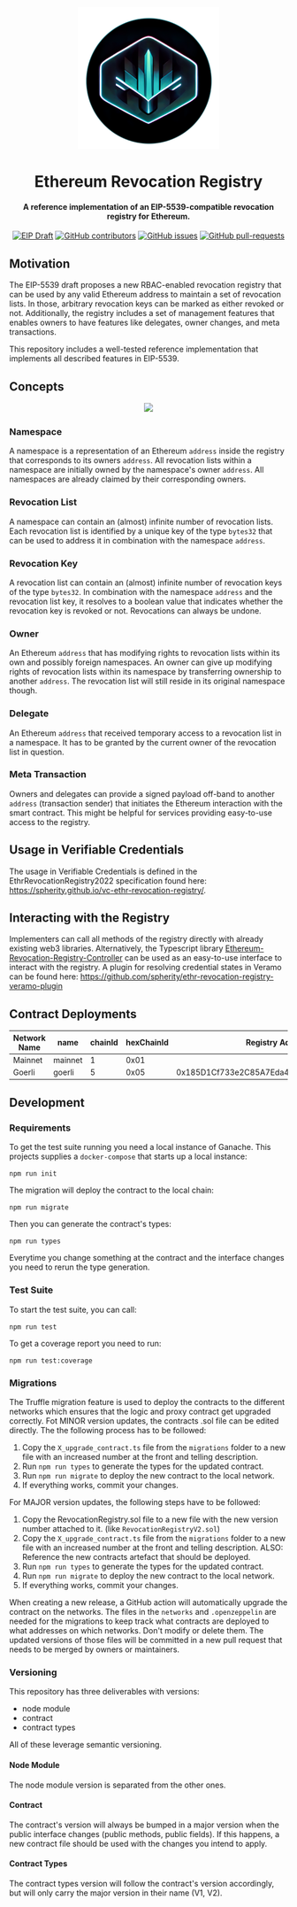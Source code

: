 <div align="center">
    <img src="img/logo.png" width="256"/>
</div>

<div align="center">

# Ethereum Revocation Registry

#### A reference implementation of an EIP-5539-compatible revocation registry for Ethereum.

[![EIP Draft](https://img.shields.io/badge/EIP--5539-Draft-blue)](https://github.com/ethereum/EIPs/pull/5539)
[![GitHub contributors](https://badgen.net/github/contributors/spherity/Ethereum-Revocation-Registry)](https://GitHub.com/spherity/Ethereum-Revocation-Registry/graphs/contributors/)
[![GitHub issues](https://img.shields.io/github/issues/spherity/Ethereum-Revocation-Registry)](https://GitHub.com/spherity/Ethereum-Revocation-Registry/issues/)
[![GitHub pull-requests](https://img.shields.io/github/issues-pr/spherity/Ethereum-Revocation-Registry.svg)](https://GitHub.com/spherity/Ethereum-Revocation-Registry/pull/)

</div>

## Motivation

The EIP-5539 draft proposes a new RBAC-enabled revocation registry that can be used by any valid Ethereum address to maintain a set of revocation lists. In those, arbitrary revocation keys can be marked as either revoked or not. Additionally, the registry includes a set of management features that enables owners to have features like delegates, owner changes, and meta transactions.

This repository includes a well-tested reference implementation that implements all described features in EIP-5539.

## Concepts

<div align="center">
    <img src="img/registry-architecture.jpg"/>
</div>

### Namespace

A namespace is a representation of an Ethereum `address` inside the registry that corresponds to its owners `address`. All revocation lists within a namespace are initially owned by the namespace's owner `address`. All namespaces are already claimed by their corresponding owners.

### Revocation List

A namespace can contain an (almost) infinite number of revocation lists. Each revocation list is identified by a unique key of the type `bytes32` that can be used to address it in combination with the namespace `address`. 

### Revocation Key

A revocation list can contain an (almost) infinite number of revocation keys of the type `bytes32`. In combination with the namespace `address` and the revocation list key, it resolves to a boolean value that indicates whether the revocation key is revoked or not. Revocations can always be undone.

### Owner

An Ethereum `address` that has modifying rights to revocation lists within its own and possibly foreign namespaces. An owner can give up modifying rights of revocation lists within its namespace by transferring ownership to another `address`. The revocation list will still reside in its original namespace though.

### Delegate

An Ethereum `address` that received temporary access to a revocation list in a namespace. It has to be granted by the current owner of the revocation list in question.

### Meta Transaction

Owners and delegates can provide a signed payload off-band to another `address` (transaction sender) that initiates the Ethereum interaction with the smart contract. This might be helpful for services providing easy-to-use access to the registry.

## Usage in Verifiable Credentials

The usage in Verifiable Credentials is defined in the EthrRevocationRegistry2022 specification found here: https://spherity.github.io/vc-ethr-revocation-registry/. 

## Interacting with the Registry

Implementers can call all methods of the registry directly with already existing web3 libraries. Alternatively, the Typescript library [Ethereum-Revocation-Registry-Controller](https://github.com/spherity/Ethereum-Revocation-Registry-Controller) can be used as an easy-to-use interface to interact with the registry. A plugin for resolving credential states in Veramo can be found here: https://github.com/spherity/ethr-revocation-registry-veramo-plugin

## Contract Deployments

| Network Name | name    | chainId | hexChainId | Registry Address                           | Registry version |
|--------------|---------|---------|------------|--------------------------------------------|------------------|
| Mainnet      | mainnet | 1       | 0x01       |||
| Goerli       | goerli  | 5       | 0x05       | 0x185D1Cf733e2C85A7Eda4f188036baA5b7a11182 | 1.0.0            |

## Development

### Requirements

To get the test suite running you need a local instance of Ganache.
This projects supplies a `docker-compose` that starts up a local instance:

```
npm run init
```

The migration will deploy the contract to the local chain:

```
npm run migrate
```

Then you can generate the contract's types:

```
npm run types
```

Everytime you change something at the contract and the interface changes you need to rerun the type generation.

### Test Suite

To start the test suite, you can call:

```
npm run test
```

To get a coverage report  you need to run:

```
npm run test:coverage
```

### Migrations

The Truffle migration feature is used to deploy the contracts to the different networks which ensures that the logic and proxy contract get upgraded correctly. Fot MINOR version updates, the contracts .sol file can be edited directly. The the following process has to be followed:
1. Copy the `X_upgrade_contract.ts` file from the `migrations` folder to a new file with an increased number at the front and telling description.
2. Run `npm run types` to generate the types for the updated contract.
3. Run `npm run migrate` to deploy the new contract to the local network.
4. If everything works, commit your changes.

For MAJOR version updates, the following steps have to be followed:
1. Copy the RevocationRegistry.sol file to a new file with the new version number attached to it. (like `RevocationRegistryV2.sol`)
2. Copy the `X_upgrade_contract.ts` file from the `migrations` folder to a new file with an increased number at the front and telling description. ALSO: Reference the new contracts artefact that should be deployed.
3. Run `npm run types` to generate the types for the updated contract.
4. Run `npm run migrate` to deploy the new contract to the local network.
5. If everything works, commit your changes.

When creating a new release, a GitHub action will automatically upgrade the contract on the networks. The files in the `networks` and `.openzeppelin` are needed for the migrations to keep track what contracts are deployed to what addresses on which networks. Don't modify or delete them. The updated versions of those files will be committed in a new pull request that needs to be merged by owners or maintainers.
### Versioning

This repository has three deliverables with versions:

* node module
* contract
* contract types

All of these leverage semantic versioning.

#### Node Module
The node module version is separated from the other ones.

#### Contract
The contract's version will always be bumped in a major version when the public interface changes (public methods, public fields).
If this happens, a new contract file should be used with the changes you intend to apply.

#### Contract Types
The contract types version will follow the contract's version accordingly, but will only carry the
major version in their name (V1, V2).
